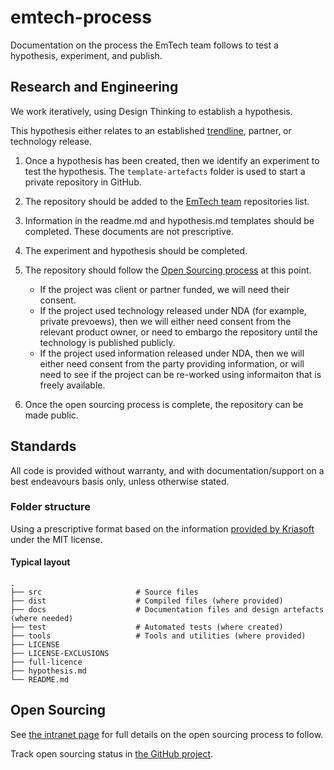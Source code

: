 # emtech-process

Documentation on the process the EmTech team follows to test a hypothesis, experiment, and publish.

## Research and Engineering

We work iteratively, using Design Thinking to establish a hypothesis.

This hypothesis either relates to an established [trendline](https://www.avanade.com/en/thinking/research-and-insights/trendlines/emerging-technologies), partner, or technology release.

1. Once a hypothesis has been created, then we identify an experiment to test the hypothesis. The `template-artefacts` folder is used to start a private repository in GitHub.

2. The repository should be added to the [EmTech team](https://github.com/orgs/Avanade/teams/emtech) repositories list.

3. Information in the readme.md and hypothesis.md templates should be completed. These documents are not prescriptive.

4. The experiment and hypothesis should be completed.

5. The repository should follow the [Open Sourcing process](https://avanade.sharepoint.com/sites/GrowthOffice/SitePages/EmTech-Open-Sourcing.aspx) at this point.

   - If the project was client or partner funded, we will need their consent.
   - If the project used technology released under NDA (for example, private prevoews), then we will either need consent from the relevant product owner, or need to embargo the repository until the technology is published publicly.
   - If the project used information released under NDA, then we will either need consent from the party providing information, or will need to see if the project can be re-worked using informaiton that is freely available.

6. Once the open sourcing process is complete, the repository can be made public.

## Standards

All code is provided without warranty, and with documentation/support on a best endeavours basis only, unless otherwise stated.

### Folder structure

Using a prescriptive format based on the information [provided by Kriasoft](https://github.com/KriaSoft/Folder-Structure-Conventions) under the MIT license.

#### Typical layout

    .
    ├── src                     # Source files
    ├── dist                    # Compiled files (where provided)
    ├── docs                    # Documentation files and design artefacts (where needed)
    ├── test                    # Automated tests (where created)
    ├── tools                   # Tools and utilities (where provided)
    ├── LICENSE
    ├── LICENSE-EXCLUSIONS
    ├── full-licence
    ├── hypothesis.md
    └── README.md

## Open Sourcing

See [the intranet page](https://avanade.sharepoint.com/sites/GrowthOffice/SitePages/EmTech-Open-Sourcing.aspx) for full details on the open sourcing process to follow.

Track open sourcing status in [the GitHub project](https://github.com/orgs/Avanade/projects/1).
